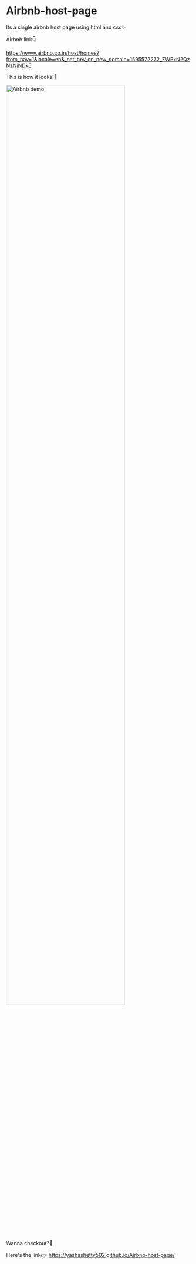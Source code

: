 # Airbnb-host-page

Its a single airbnb host page using html and css✨

Airbnb link👇 

https://www.airbnb.co.in/host/homes?from_nav=1&locale=en&_set_bev_on_new_domain=1595572272_ZWExN2QzNzNiNDk5


This is how it looks!👀

<img src="https://github.com/YashaShetty502/Airbnb-host-page/blob/master/airbnb_demo.gif" alt="Airbnb demo" width="80%">


Wanna checkout?🤩

Here's the link👉  https://yashashetty502.github.io/Airbnb-host-page/
